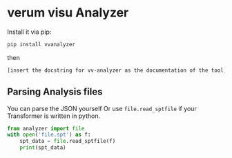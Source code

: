 # verum visu Analyzer

<!--
verum-visu.git
    submodule: analyzer.git; package: vvanalyzer
    submodule: renderer.git; package: vvrenderer
    submodule: sptfile.git; package: vvsptfile
    submodule: frsfile.git; package: vvfrsfile
    submodule: rndfile.git; package: vvrndfile

TODO: create read_output_file
reads file, whether it's SPT or JSON; determines formats and returns the
parsed data in a dict

TODO: publish:
vvanalyzer, vvrenderer, vvsptfile, vvfrsfile, vvrndfile
(the tools and Visualizer parts should reference the appropriate file formats
directly)
TODO: create a demo Transformer (not template yet) in python
(as separate repos)
the transformer should use the new vvanalyzer.read_output_file


in /verum-visu repo, also write more about the ideas of the project -
the repo will pretty much be the project home page (in the OSS community)
-->

Install it via pip:

```sh
pip install vvanalyzer
```

then

```sh
[insert the docstring for vv-analyzer as the documentation of the tool]
```

## Parsing Analysis files

You can parse the JSON yourself
Or use `file.read_sptfile` if your Transformer is written in python.

```py
from analyzer import file
with open('file.spt') as f:
    spt_data = file.read_sptfile(f)
    print(spt_data)
```